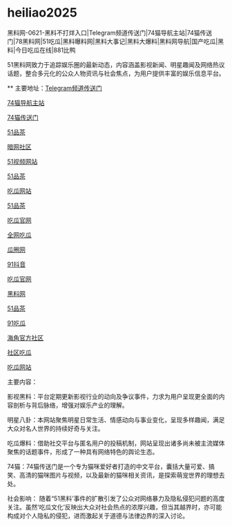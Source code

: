 # heiliao2025
黑料网-0621-黑料不打烊入口|Telegram频道传送门|74猫导航主站|74猫传送门|78黑料网|51吃瓜|黑料曝料网|黑料大事记|黑料大爆料|黑料网导航|国产吃瓜|黑料|今日吃瓜在线|881比鸭

51黑料网致力于追踪娱乐圈的最新动态，内容涵盖影视新闻、明星趣闻及网络热议话题，整合多元化的公众人物资讯与社会焦点，为用户提供丰富的娱乐信息平台。

** 主要地址：<a href="https://74mao.com/">Telegram频道传送门</a>

<a href="https://74mao.com/">74猫导航主站</a>

<a href="https://74mao.com/">74猫传送门</a>

<a href="https://pc1-42.pages.dev/">51品茶</a>

<a href="https://aw2-20.pages.dev/">暗网社区</a>

<a href="https://hj-617.pages.dev/">51视频网站</a>

<a href="https://pc7-40.pages.dev/">51品茶</a>

<a href="https://cg1-27.pages.dev/">吃瓜网站</a>

<a href="https://pc7-43.pages.dev/">51品茶</a>

<a href="https://cg2-40.pages.dev/">吃瓜官网</a>

<a href="https://cg4-21.pages.dev/">全网吃瓜</a>

<a href="https://cg6-21.pages.dev/">瓜圈网</a>

<a href="https://dy7-01.pages.dev/">91抖音</a>

<a href="https://cg2-39.pages.dev/">吃瓜官网</a>

<a href="https://heiliaowangjin.pages.dev/">黑料网</a>

<a href="https://pc2-44.pages.dev/">51品茶</a>

<a href="https://91chiguazhongxin.pages.dev/">91吃瓜</a>

<a href="https://hj-01.pages.dev/">海角官方社区</a>

<a href="https://cg8-48.pages.dev/">社区吃瓜</a>

<a href="https://cg1-43.pages.dev/">吃瓜网站</a>

主要内容：

影视黑料：平台定期更新影视行业的动向及争议事件，力求为用户呈现更全面的内容剖析与背后脉络，增强对娱乐产业的理解。

明星八卦：本网站聚焦明星日常生活、情感动向与事业变化，呈现多样趣闻，满足大众对名人世界的持续好奇与关注。

吃瓜爆料：借助社交平台与匿名用户的投稿机制，网站呈现出诸多尚未被主流媒体聚焦的话题事件，形成了一种具有网络特色的舆论生态。

74猫：74猫传送门是一个专为猫咪爱好者打造的中文平台，囊括大量可爱、搞笑、高清的猫咪图片与视频，以及最新的猫咪相关资讯，是探索萌宠世界的理想去处。

社会影响：
随着“51黑料’事件的扩散引发了公众对网络暴力及隐私侵犯问题的高度关注。虽然‘吃瓜文化’反映出大众对社会热点的浓厚兴趣，但当其越界时，亦可能构成对个人隐私的侵犯，进而激起关于道德与法律边界的深入讨论。
